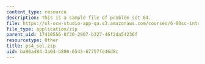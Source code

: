 ```yaml
---
content_type: resource
description: This is a sample file of problem set 04.
file: https://ol-ocw-studio-app-qa.s3.amazonaws.com/courses/6-00sc-introduction-to-computer-science-and-programming-spring-2011/ba96a4843a04b800654367757fe46d8c_ps4_sol.zip
file_type: application/zip
parent_uid: 17410556-8f30-2907-b327-46f2da54236f
resourcetype: Other
title: ps4_sol.zip
uid: ba96a484-3a04-b800-6543-67757fe46d8c
---
```

